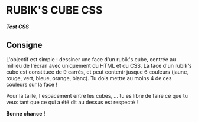 RUBIK'S CUBE CSS
================

***Test CSS***

Consigne
--------

L'objectif est simple : dessiner une face d'un rubik's cube, centrée au millieu de l'écran avec uniquement du HTML et du CSS.
La face d'un rubik's cube est constituée de 9 carrés, et peut contenir jusque 6 couleurs (jaune, rouge, vert, bleue, orange, blanc).
Tu dois mettre au moins 4 de ces couleurs sur la face !

Pour la taille, l'espacement entre les cubes, ... tu es libre de faire ce que tu veux tant que ce qui a été dit au dessus est respecté !


**Bonne chance !**